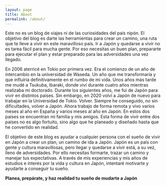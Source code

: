 ```yaml
---
layout: page
title: About
permalink: /about/
---
```


Este no es un blog de viajes ni de las curiosidades del país nipón. El objetivo del blog es darte las herramientas para crear un camino, una ruta que te lleve a vivir en este maravilloso país. Ir a Japón y quedarse a vivir no es tarea fácil para mucha gente. Por eso necesitas un buen plan, prepararte para ejecutar el plan y estar preparado para las adversidades una vez llegado. 

En 2006 aterricé en Tokio por primera vez. Era el comienzo de un año de intercambio en la universidad de Waseda. Un año que me transformaría y que influiría definitivamente en el rumbo de mi vida. Unos años más tarde me mudé a Tsukuba, Ibaraki, donde viví durante cuatro años mientras realizaba mi doctorado. Durante los siguientes años, me fui de Japón para vivir en distintos países. Sin embargo, en 2020 volví a Japón de nuevo para trabajar en la Universidad de Tokio. Volver. Siempre he conseguido, no sin dificultades, volver a Japón. Ahora trabajo de forma remota y vivo varios meses al año en España y varios meses al año en Japón. En estos dos países se encuentran mi familia y mis amigos. Esta forma de vivir entre dos países no es algo fortuito, sino algo que he planeado y diseñado hasta que he convertido en realidad. 

El objetivo de este blog es ayudar a cualquier persona con el sueño de vivir en Japón a crear un plan, un camino de ida a Japón. Japón es un país con gente y cultura maravillosas, pero llegar y quedarse a vivir está, a su vez, lleno de adversidades. Por ello necesitas formarte, trazar un camino y manejar tus expectativas. A través de mis experiencias y mis años de estudios e interés por la vida y cultura en Japón, intentaré motivarte y ayudarte a conseguir tu sueño.

**Planea, prepárate, y haz realidad tu sueño de mudarte a Japón**


